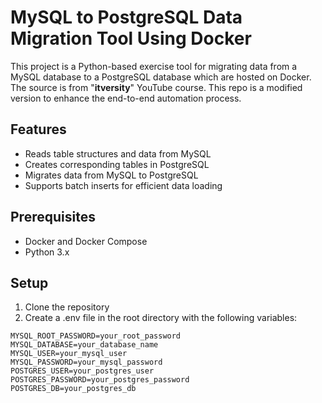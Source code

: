 # MySQL to PostgreSQL Data Migration Tool Using Docker
This project is a Python-based exercise tool for migrating data from a MySQL database to a PostgreSQL database which are hosted on Docker.
The source is from "**itversity**" YouTube course. This repo is a modified version to enhance the end-to-end automation process.

## Features
- Reads table structures and data from MySQL
- Creates corresponding tables in PostgreSQL
- Migrates data from MySQL to PostgreSQL
- Supports batch inserts for efficient data loading

## Prerequisites
- Docker and Docker Compose
- Python 3.x

## Setup
1. Clone the repository
2. Create a .env file in the root directory with the following variables:
```
MYSQL_ROOT_PASSWORD=your_root_password
MYSQL_DATABASE=your_database_name
MYSQL_USER=your_mysql_user
MYSQL_PASSWORD=your_mysql_password
POSTGRES_USER=your_postgres_user
POSTGRES_PASSWORD=your_postgres_password
POSTGRES_DB=your_postgres_db
```